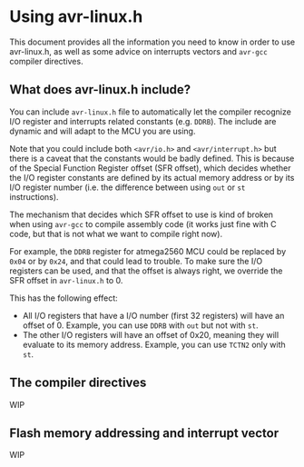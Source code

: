 # Using avr-linux.h

This document provides all the information you need to know in order to use
avr-linux.h, as well as some advice on interrupts vectors and `avr-gcc` compiler
directives.

## What does avr-linux.h include?

You can include `avr-linux.h` file to automatically let the compiler recognize
I/O register and interrupts related constants (e.g. `DDRB`). The include are
dynamic and will adapt to the MCU you are using.

Note that you could include both `<avr/io.h>` and `<avr/interrupt.h>` but there
is a caveat that the constants would be badly defined. This is because of the
Special Function Register offset (SFR offset), which decides whether the I/O
register constants are defined by its actual memory address or by its I/O
register number (i.e. the difference between using `out` or `st` instructions).

The mechanism that decides which SFR offset to use is kind of broken when using
`avr-gcc` to compile assembly code (it works just fine with C code, but that is
not what we want to compile right now).

For example, the `DDRB` register for atmega2560 MCU could be replaced by `0x04`
or by `0x24`, and that could lead to trouble. To make sure the I/O registers can
be used, and that the offset is always right, we override the SFR offset in
`avr-linux.h` to 0.

This has the following effect:

- All I/O registers that have a I/O number (first 32 registers) will have an
  offset of 0. Example, you can use `DDRB` with `out` but not with `st`.
- The other I/O registers will have an offset of 0x20, meaning they will
  evaluate to its memory address. Example, you can use `TCTN2` only with `st`.

## The compiler directives

WIP

## Flash memory addressing and interrupt vector

WIP
